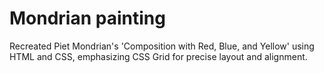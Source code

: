 # Mondrian painting
Recreated Piet Mondrian's 'Composition with Red, Blue, and Yellow' using HTML and CSS, emphasizing CSS Grid for precise layout and alignment.

